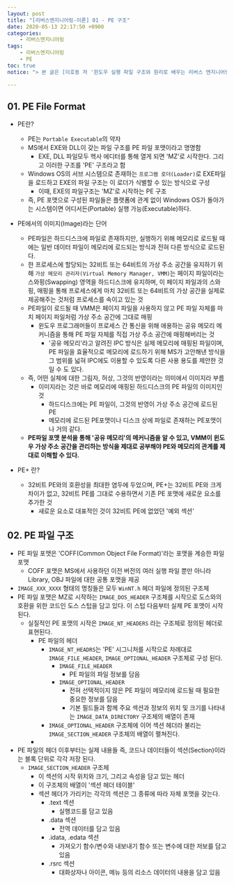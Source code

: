 ```yaml
---
layout: post
title: "[리버스엔지니어링-이론] 01 - PE 구조"
date: 2020-05-13 22:17:50 +0900
categories: 
    - 리버스엔지니어링
tags:
    - 리버스엔지니어링
    - PE
toc: true
notice: "> 본 글은 [이호동 저 '윈도우 실행 파일 구조와 원리로 배우는 리버스 엔지니어링 1권 - 파일 구조 편'](http://www.yes24.com/Product/Goods/32452768?Acode=101)을 보고 공부하면서 정리한 내용입니다."

---
```


<!-- more -->

## 01. PE File Format
- PE란?
    - PE는 `Portable Executable`의 약자
    - MS에서 EXE와 DLL이 갖는 파일 구조를 PE 파일 포맷이라고 명명함
        - EXE, DLL 파일모두 헥사 에디터를 통해 열게 되면 'MZ'로 시작한다. 그리고 이러한 구조를 'PE' 구조라고 함
    - Windows OS의 서브 시스템으로 존재하는 `프로그램 로더(Loader)`로 EXE파일을 로드하고 EXE의 파일 구조는 이 로더가 식별할 수 있는 방식으로 구성
        - 이때, EXE의 파일구조는 'MZ'로 시작하는 PE 구조
    - 즉, PE 포맷으로 구성된 파일들은 플랫폼에 관계 없이 Windows OS가 돌아가는 시스템이면 어디서든(Portable) 실행 가능(Executable)하다.

- PE에서의 이미지(Image)라는 단어
    - PE파일은 하드디스크에 파일로 존재하지만, 실행하기 위해 메모리로 로드될 때에는 일반 데이터 파일이 메모리에 로드되는 방식과 전혀 다른 방식으로 로드된다.
    - 한 프로세스에 할당되는 32비트 또는 64비트의 가상 주소 공간을 유지하기 위해 `가상 메모리 관리자(Virtual Memory Manager, VMM)`는 페이지 파일이라는 스와핑(Swapping) 영역을 하드디스크에 유지하며, 이 페이지 파일과의 스와핑, 매핑을 통해 프로세스에게 마치 32비트 또는 64비트의 가상 공간을 실제로 제공해주는 것처럼 프로세스를 속이고 있는 것
    - PE파일이 로드될 때 VMM은 페이지 파일을 사용하지 않고 PE 파일 자체를 마치 페이지 파일처럼 가상 주소 공간에 그대로 매핑
        - 윈도우 프로그래머들이 프로세스 간 통신을 위해 애용하는 공유 메모리 메커니즘을 통해 PE 파일 자체를 직접 가상 주소 공간에 매핑해버리는 것
            - '공유 메모리'라고 알려진 IPC 방식은 실제 메모리에 매핑된 파일이며, PE 파일을 효율적으로 메모리에 로드하기 위해 MS가 고안해낸 방식을 그 범위를 넓혀 IPC에도 이용할 수 있도록 다른 사용 용도를 제안한 것일 수 도 있다.
    - 즉, 어떤 실체에 대한 그림자, 허상, 그것의 반영이라는 의미에서 이미지라 부름
        - 이미지라는 것은 바로 메모리에 매핑된 하드디스크의 PE 파일의 이미지인 것
            - 하드디스크에는 PE 파일이, 그것의 반영이 가상 주소 공간에 로드된 PE
            - 메모리에 로드된 PE포맷이나 디스크 상에 파일로 존재하는 PE포맷이나 거의 같다.
    - **PE파일 포맷 분석을 통해 '공유 메모리'의 메커니즘을 알 수 있고, VMM이 윈도우 가상 주소 공간을 관리하는 방식을 제대로 공부해야 PE와 메모리의 관계를 제대로 이해할 수 있다.**

- PE+ 란?
    - 32비트 PE와의 호환성을 최대한 염두에 두었으며, PE+는 32비트 PE와 크게 차이가 없고, 32비트 PE를 그대로 수용하면서 기존 PE 포맷에 새로운 요소를 추가한 것
        - 새로운 요소로 대표적인 것이 32비트 PE에 없었던 '예외 섹션'

## 02. PE 파일 구조
- PE 파일 포맷은 'COFF(Common Object File Format)'라는 포맷을 계승한 파일 포맷
    - COFF 포맷은 MS에서 사용하던 이전 버전의 여러 실행 파일 뿐만 아니라 Library, OBJ 파일에 대한 공통 포맷을 제공
- `IMAGE_XXX_XXXX` 형태의 명칭들은 모두 `WinNT.h` 헤더 파일에 정의된 구조체
- PE 파일 포맷은 MZ로 시작하는 `IMAGE_DOS_HEADER` 구조체를 시작으로 도스와의 호환을 위한 코드인 도스 스텁을 담고 있다. 이 스텁 다음부터 실제 PE 포맷이 시작된다.
    - 실질적인 PE 포맷의 시작은 `IMAGE_NT_HEADERS` 라는 구조체로 정의된 헤더로 표현된다.
        - PE 파일의 헤더
            - `IMAGE_NT_HEADRS`는 'PE' 시그니처를 시작으로 차례대로 `IMAGE_FILE_HEADER`, `IMAGE_OPTIONAL_HEADER` 구조체로 구성 된다.
                - `IMAGE_FILE_HEADER`
                    - PE 파일의 파일 정보를 담음
                - `IMAGE_OPTIONAL_HEADER`
                    - 전혀 선택적이지 않은 PE 파일이 메모리에 로드될 때 필요한 중요한 정보를 담음
                    - 기본 필드들과 함께 주요 섹션과 정보의 위치 및 크기를 나타내는 `IMAGE_DATA_DIRECTORY` 구조체의 배열이 존재
            - `IMAGE_OPTIONAL_HEADER` 구조체에 이어 섹션 헤더라 불리는 `IMAGE_SECTION_HEADER` 구조체의 배열이 펼쳐진다.
        - 
- PE 파일의 헤더 이후부터는 실제 내용들 즉, 코드나 데이터들이 섹션(Section)이라는 블록 단위로 각각 저장 된다.
    - `IMAGE_SECTION_HEADER` 구조체
        - 이 섹션의 시작 위치와 크기, 그리고 속성을 담고 있는 헤더
        - 이 구조체의 배열이 '섹션 헤더 테이블'
        - 섹션 헤더가 가리키는 각각의 섹션은 그 종류에 따라 자체 포맷을 갖는다.
            - .text 섹션
                - 실행코드를 담고 있음
            - .data 섹션
                - 전역 데이터를 담고 있음
            - .idata, .edata 섹션
                - 가져오기 함수/변수와 내보내기 함수 또는 변수에 대한 저보를 담고 있음
            - .rsrc 섹션
                - 대화상자나 아이콘, 메뉴 등의 리소스 데이터의 내용을 담고 있음
